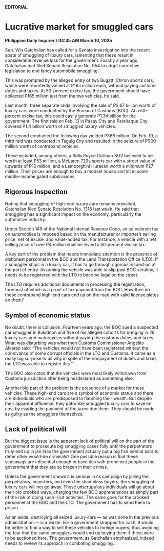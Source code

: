 **EDITORIAL**

# Lucrative market for smuggled cars

****Philippine Daily Inquirer / 04:35 AM March 10, 2025****

Sen. Win Gatchalian has called for a Senate investigation into the recent spate of smuggling of luxury cars, lamenting that these result in considerable revenue loss for the government. Exactly a year ago, Gatchalian had filed Senate Resolution No. 954 to adopt corrective legislation to end fancy automobile smuggling. 

This was prompted by the alleged entry of two Bugatti Chiron sports cars, which were reportedly valued at P165 million each, without paying customs duties and taxes. At 50-percent excise tax, the government should have collected P165 million just from the two vehicles, he said.

Last month, three separate raids involving the sale of P2.67 billion worth of luxury cars were conducted by the Bureau of Customs (BOC). At a 50-percent excise tax, this could easily generate P1.34 billion for the government. The first raid on Feb. 13 in Pasay City and Parañaque City covered P1.4 billion worth of smuggled luxury vehicles. 

The second conducted the following day yielded P366 million. On Feb. 19, a third raid was conducted in Taguig City and resulted in the seizure of P900 million worth of contraband vehicles. 

These included, among others, a Rolls Royce Cullinan SUV believed to be worth at least P53 million, a McLaren 720s sports car with a street value of upwards of P16 million, and a Lamborghini Huracan worth a minimum P27 million. Their prices are enough to buy a modest house and lot in some middle-income gated subdivisions.

## Rigorous inspection

Noting that smuggling of high-end luxury cars remains prevalent, Gatchalian filed Senate Resolution No. 1318 last week. He said that smuggling has a significant impact on the economy, particularly the automotive industry. 

Under Section 149 of the National Internal Revenue Code, an ad valorem tax on automobiles is imposed based on the manufacturer or importer’s selling price, net of excise, and value-added tax. For instance, a vehicle with a net selling price of over P4 million shall be levied a 50-percent excise tax.

A key part of the problem that needs immediate attention is the presence of dishonest personnel in the BOC and the Land Transportation Office (LTO). If a smuggler ships in a luxury car, it has to go through rigorous inspection at the port of entry. Assuming the vehicle was able to slip past BOC scrutiny, it needs to be registered with the LTO to become legal on the street.

 The LTO requires additional documents in processing the registration, foremost of which is a proof of tax payment from the BOC. How then do these contraband high-end cars end up on the road with valid license plates on them?

## Symbol of economic status

No doubt, there is collusion. Fourteen years ago, the BOC sued a suspected car smuggler in Bukidnon and five of his alleged cohorts for bringing in 29 luxury cars and motorcycles without paying the customs duties and taxes. What was disturbing was what then Customs Commissioner Angelito Alvarez said: “The vehicles would not have been registered without the connivance of some corrupt officials in the LTO and Customs. It came as a really big surprise to us why in spite of the nonpayment of duties and taxes, the LTO was able to register this.” 

The BOC also noted that the vehicles were most likely withdrawn from Customs jurisdiction after being misdeclared as something else.

Another big part of the problem is the presence of a market for these vehicles. These high-end cars are a symbol of economic status and there are individuals who are predisposed to flaunting their wealth. But despite their apparent affluence, they patronize smuggled luxury cars to save on cost by evading the payment of the taxes due them. They should be made as guilty as the smugglers themselves.

## Lack of political will

But the biggest issue is the apparent lack of political will on the part of the government to prosecute big smuggling cases fully until the perpetrators truly end up in jail. Has the government actually put a big fish behind bars to deter other would-be criminals? One possible reason is that these scalawags are influential enough or have ties with prominent people in the government that they are so brazen in their crimes.

Unless the government shows it is serious in its campaign by jailing the perpetrators, importers, and even the shameless buyers, the smuggling of luxury cars will not go away. These unscrupulous individuals will go about their old crooked ways, charging the few BOC apprehensions as simply part of the risk of doing such illicit activities. The same goes for the crooked personnel at the BOC and the LTO. The government has to send them to prison.

As an aside, destroying all seized luxury cars — as was done in the previous administration — is a waste. For a government strapped for cash, it would be better to find a way to sell these vehicles to foreign buyers, thus avoiding the fear that the same smugglers would end up buying them if these were to be auctioned here. The government, as Gatchalian emphasized, indeed needs to review its approach in combating smuggling.